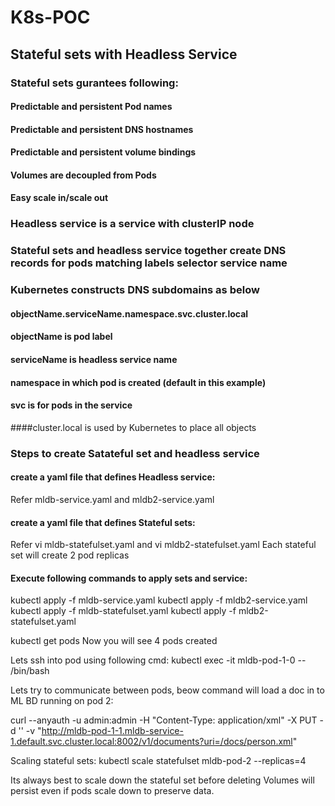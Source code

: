 # K8s-POC
## Stateful sets with Headless Service
 ### Stateful sets gurantees following:
 #### Predictable and persistent Pod names
 #### Predictable and persistent DNS hostnames
 #### Predictable and persistent volume bindings
 #### Volumes are decoupled from Pods
 #### Easy scale in/scale out
 
 ### Headless service is a service with clusterIP node
 
  ### Stateful sets and headless service together create DNS records for pods matching labels selector service name
  ### Kubernetes constructs DNS subdomains as below
  #### objectName.serviceName.namespace.svc.cluster.local
  #### objectName is pod label
  #### serviceName is headless service name
  #### namespace in which pod is created (default in this example)
  #### svc is for pods in the service
  ####cluster.local is used by Kubernetes to place all objects
 
 
  ### Steps to create Satateful set and headless service
  #### create a yaml file that defines Headless service: 
 Refer mldb-service.yaml and mldb2-service.yaml
  #### create a yaml file that defines Stateful sets: 
 Refer vi mldb-statefulset.yaml and vi mldb2-statefulset.yaml
 Each stateful set will create 2 pod replicas
 
  #### Execute following commands to apply sets and service:
  kubectl apply -f mldb-service.yaml
  kubectl apply -f mldb2-service.yaml
  kubectl apply -f mldb-statefulset.yaml 
  kubectl apply -f mldb2-statefulset.yaml 
  
  kubectl get pods
  Now you will see 4 pods created
  
  Lets ssh into pod using following cmd:
  kubectl exec -it mldb-pod-1-0 -- /bin/bash
  
  Lets try to communicate between pods, beow command will load a doc in to ML BD running on pod 2:
  
  curl --anyauth -u admin:admin -H "Content-Type: application/xml" -X PUT -d '<rainbow/>' -v "http://mldb-pod-1-1.mldb-service-1.default.svc.cluster.local:8002/v1/documents?uri=/docs/person.xml"
  
  Scaling stateful sets:
  kubectl scale statefulset mldb-pod-2 --replicas=4
  
  Its always best to scale down the stateful set before deleting
  Volumes will persist even if pods scale down to preserve data.
  
  
 
